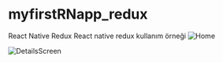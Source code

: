 # myfirstRNapp_redux
React Native Redux
React native redux kullanım örneği
![Home](https://github.com/ahmetakr/myfirstRNapp_redux/assets/74822983/84952e4b-5c21-4d77-8473-439d653a3e6d)

![DetailsScreen](https://github.com/ahmetakr/myfirstRNapp_redux/assets/74822983/cb4b4704-28cb-4940-a8a3-2f6cb5a29d09)
